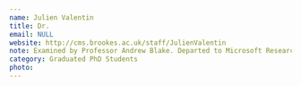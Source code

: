 ```yaml
---
name: Julien Valentin
title: Dr.
email: NULL
website: http://cms.brookes.ac.uk/staff/JulienValentin
note: Examined by Professor Andrew Blake. Departed to Microsoft Research.
category: Graduated PhD Students
photo: 
---
```

